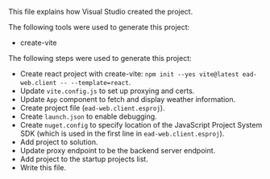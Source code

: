 This file explains how Visual Studio created the project.

The following tools were used to generate this project:
- create-vite

The following steps were used to generate this project:
- Create react project with create-vite: `npm init --yes vite@latest ead-web.client -- --template=react`.
- Update `vite.config.js` to set up proxying and certs.
- Update `App` component to fetch and display weather information.
- Create project file (`ead-web.client.esproj`).
- Create `launch.json` to enable debugging.
- Create `nuget.config` to specify location of the JavaScript Project System SDK (which is used in the first line in `ead-web.client.esproj`).
- Add project to solution.
- Update proxy endpoint to be the backend server endpoint.
- Add project to the startup projects list.
- Write this file.
